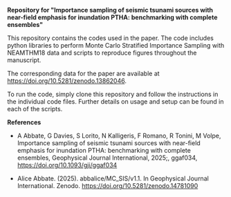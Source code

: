 **Repository for "Importance sampling of seismic tsunami sources with near-field emphasis for inundation PTHA: benchmarking with complete ensembles"**

This repository contains the codes used in the paper. The code includes python libraries to perform Monte Carlo Stratified Importance Sampling with NEAMTHM18 data and scripts to reproduce figures throughout the manuscript.

The corresponding data for the paper are available at https://doi.org/10.5281/zenodo.13862046.


To run the code, simply clone this repository and follow the instructions in the individual code files. Further details on usage and setup can be found in each of the scripts.

**References**

* A Abbate, G Davies, S Lorito, N Kalligeris, F Romano, R Tonini, M Volpe, Importance sampling of seismic tsunami sources with near-field emphasis for inundation PTHA: benchmarking with complete ensembles, Geophysical Journal International, 2025;, ggaf034, https://doi.org/10.1093/gji/ggaf034

* Alice Abbate. (2025). abbalice/MC_SIS/v1.1. In Geophysical Journal International. Zenodo. https://doi.org/10.5281/zenodo.14781090

